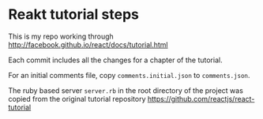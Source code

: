 Reakt tutorial steps
====================

This is my repo working through http://facebook.github.io/react/docs/tutorial.html 

Each commit includes all the changes for a chapter of the tutorial.

For an initial comments file, copy `comments.initial.json` to `comments.json`.

The ruby based server `server.rb` in the root directory of the project
was copied from the original tutorial repository https://github.com/reactjs/react-tutorial
